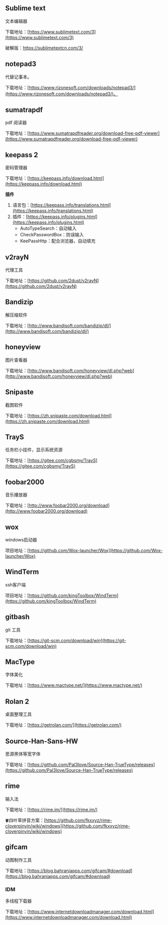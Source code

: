 ## Sublime text

文本编辑器

下载地址：[https://www.sublimetext.com/3](https://www.sublimetext.com/3)

破解版：https://sublimetextcn.com/3/



## notepad3

代替记事本。

下载地址：[https://www.rizonesoft.com/downloads/notepad3/](https://www.rizonesoft.com/downloads/notepad3/)。



## sumatrapdf

pdf 阅读器

下载地址：[https://www.sumatrapdfreader.org/download-free-pdf-viewer](https://www.sumatrapdfreader.org/download-free-pdf-viewer)



## keepass 2

密码管理器

下载地址：[https://keepass.info/download.html](https://keepass.info/download.html)

**插件**

1. 语言包：[https://keepass.info/translations.html](https://keepass.info/translations.html)
2. 插件：[https://keepass.info/plugins.html](https://keepass.info/plugins.html)
   * AutoTypeSearch：自动输入
   * CheckPasswordBox：防误输入
   * KeePassHttp：配合浏览器，自动填充



## v2rayN

代理工具

下载地址：[https://github.com/2dust/v2rayN](https://github.com/2dust/v2rayN)



## Bandizip

解压缩软件

下载地址：[http://www.bandisoft.com/bandizip/dl/](http://www.bandisoft.com/bandizip/dl/)



## honeyview

图片查看器

下载地址：[http://www.bandisoft.com/honeyview/dl.php?web](http://www.bandisoft.com/honeyview/dl.php?web)



## Snipaste

截图软件

下载地址：[https://zh.snipaste.com/download.html](https://zh.snipaste.com/download.html)



## TrayS

任务栏小挂件，显示系统资源

下载地址：[https://gitee.com/cgbsmy/TrayS](https://gitee.com/cgbsmy/TrayS)



## foobar2000

音乐播放器

下载地址：[http://www.foobar2000.org/download](http://www.foobar2000.org/download)



## wox

windows启动器

项目地址：[https://github.com/Wox-launcher/Wox](https://github.com/Wox-launcher/Wox)



## WindTerm

ssh客户端

项目地址：[https://github.com/kingToolbox/WindTerm](https://github.com/kingToolbox/WindTerm)



## gitbash

git 工具

下载地址：[https://git-scm.com/download/win](https://git-scm.com/download/win)



## MacType

字体美化

下载地址：[https://www.mactype.net/](https://www.mactype.net/)



## Rolan 2

桌面整理工具

下载地址：[https://getrolan.com/](https://getrolan.com/)



## Source-Han-Sans-HW

思源黑体等宽字体

下载地址：[https://github.com/Pal3love/Source-Han-TrueType/releases](https://github.com/Pal3love/Source-Han-TrueType/releases)



## rime

输入法

下载地址：[https://rime.im/](https://rime.im/)

🍀️四叶草拼音方案：[https://github.com/fkxxyz/rime-cloverpinyin/wiki/windows](https://github.com/fkxxyz/rime-cloverpinyin/wiki/windows)



## gifcam

动图制作工具

下载地址：[https://blog.bahraniapps.com/gifcam/#download](https://blog.bahraniapps.com/gifcam/#download)



### IDM

多线程下载器

下载地址：[https://www.internetdownloadmanager.com/download.html](https://www.internetdownloadmanager.com/download.html)